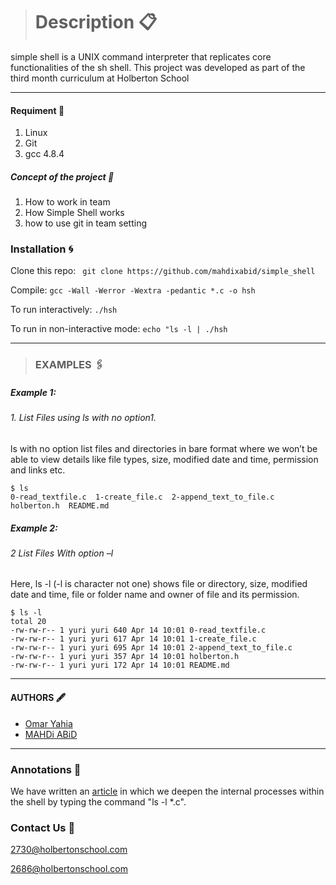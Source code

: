 > # Description 📋

simple shell is a UNIX command interpreter that replicates core functionalities of the sh shell. This project was developed as part of the third month curriculum at Holberton School

------------
 #### Requiment 🚩
1.  Linux
2.  Git
3.  gcc 4.8.4

##### Concept of the project 📢
1. How to work in team
2. How Simple Shell works
3. how to use git in team setting


### Installation 🌀
Clone this repo:    ` git clone https://github.com/mahdixabid/simple_shell`

Compile: `gcc -Wall -Werror -Wextra -pedantic *.c -o hsh`

To run interactively: `./hsh`

To run in non-interactive mode: `echo "ls -l | ./hsh`

------------


> ###  EXAMPLES 🖇

##### Example  1:
###### 1. List Files using ls with no option1.
ls with no option list files and directories in bare format where we won’t be able to view details like file types, size, modified date and time, permission and links etc.
```shell
$ ls
0-read_textfile.c  1-create_file.c  2-append_text_to_file.c  holberton.h  README.md
```
##### Example 2:
###### 2 List Files With option –l
Here, ls -l (-l is character not one) shows file or directory, size, modified date and time, file or folder name and owner of file and its permission.
```shell
$ ls -l
total 20
-rw-rw-r-- 1 yuri yuri 640 Apr 14 10:01 0-read_textfile.c
-rw-rw-r-- 1 yuri yuri 617 Apr 14 10:01 1-create_file.c
-rw-rw-r-- 1 yuri yuri 695 Apr 14 10:01 2-append_text_to_file.c
-rw-rw-r-- 1 yuri yuri 357 Apr 14 10:01 holberton.h
-rw-rw-r-- 1 yuri yuri 172 Apr 14 10:01 README.md

```

------------


#### AUTHORS 🖋
- [Omar Yahia](https://github.com/omaryahia4/ "Omar Yahia")
- [MAHDi ABiD](github.com/mahdixabid "MAHDi ABiD")





------------
### Annotations  📡

We have written an [article](https://www.linkedin.com/post/edit/6787079741284388864/ "article") in which we deepen the internal processes within the shell by typing the command "ls -l *.c".
### Contact Us 👥 
2730@holbertonschool.com

2686@holbertonschool.com

